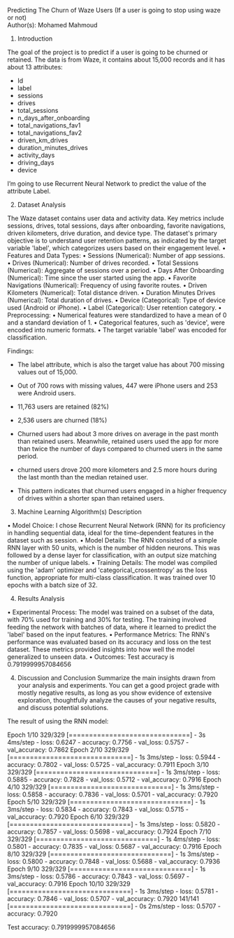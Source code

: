 Predicting The Churn of Waze Users
(If a user is going to stop using waze or not)  
Author(s):
Mohamed Mahmoud

1. Introduction

The goal of the project is to predict if a user is going to be churned or retained. The data is from Waze, it contains about 15,000 records and it has about 13 attributes:

-	Id
-	label                     
-	sessions                   
-	drives                   
-	total_sessions           
-	n_days_after_onboarding  
-	total_navigations_fav1    
-	total_navigations_fav2     
-	driven_km_drives         
-	duration_minutes_drives  
-	activity_days              
-	driving_days               
-	device       

I’m going to use Recurrent Neural Network to predict the value of the attribute Label.

2. Dataset Analysis

The Waze dataset contains user data and activity data. Key metrics include sessions, drives, total sessions, days after onboarding, favorite navigations, driven kilometers, drive duration, and device type. The dataset's primary objective is to understand user retention patterns, as indicated by the target variable 'label', which categorizes users based on their engagement level. 
•	Features and Data Types:
•	Sessions (Numerical): Number of app sessions.
•	Drives (Numerical): Number of drives recorded.
•	Total Sessions (Numerical): Aggregate of sessions over a period.
•	Days After Onboarding (Numerical): Time since the user started using the app.
•	Favorite Navigations (Numerical): Frequency of using favorite routes.
•	Driven Kilometers (Numerical): Total distance driven.
•	Duration Minutes Drives (Numerical): Total duration of drives.
•	Device (Categorical): Type of device used (Android or iPhone).
•	Label (Categorical): User retention category.
•	Preprocessing:
•	Numerical features were standardized to have a mean of 0 and a standard deviation of 1.
•	Categorical features, such as 'device', were encoded into numeric formats.
•	The target variable 'label' was encoded for classification.


Findings:

-	The label attribute, which is also the target value has about 700 missing values out of 15,000.

-	Out of 700 rows with missing values, 447 were iPhone users and 253 were Android users.

-	11,763 users are retained (82%)

-	2,536 users are churned (18%)

-	Churned users had about 3 more drives on average in the past month than retained users. Meanwhile, retained users used the app for more than twice the number of days compared to churned users in the same period.

-	churned users drove 200 more kilometers and 2.5 more hours during the last month than the median retained user.
-	This pattern indicates that churned users engaged in a higher frequency of drives within a shorter span than retained users.

3. Machine Learning Algorithm(s) Description

•	Model Choice: I chose Recurrent Neural Network (RNN) for its proficiency in handling sequential data, ideal for the time-dependent features in the dataset such as session.
•	Model Details: The RNN consisted of a simple RNN layer with 50 units, which is the number of hidden neurons. This was followed by a dense layer for classification, with an output size matching the number of unique labels.
•	Training Details: The model was compiled using the 'adam' optimizer and 'categorical_crossentropy' as the loss function, appropriate for multi-class classification. It was trained over 10 epochs with a batch size of 32.


4. Results Analysis

•	Experimental Process: The model was trained on a subset of the data, with 70% used for training and 30% for testing. The training involved feeding the network with batches of data, where it learned to predict the 'label' based on the input features.
•	Performance Metrics: The RNN's performance was evaluated based on its accuracy and loss on the test dataset. These metrics provided insights into how well the model generalized to unseen data.
•	Outcomes: Test accuracy is  0.7919999957084656


4. Discussion and Conclusion
Summarize the main insights drawn from your analysis and experiments. You can get a good project grade with mostly negative results, as long as you show evidence of extensive exploration, thoughtfully analyze the causes of your negative results, and discuss potential solutions.

The result of using the RNN model:

Epoch 1/10
329/329 [==============================] - 3s 4ms/step - loss: 0.6247 - accuracy: 0.7756 - val_loss: 0.5757 - val_accuracy: 0.7862
Epoch 2/10
329/329 [==============================] - 1s 3ms/step - loss: 0.5944 - accuracy: 0.7802 - val_loss: 0.5725 - val_accuracy: 0.7911
Epoch 3/10
329/329 [==============================] - 1s 3ms/step - loss: 0.5885 - accuracy: 0.7828 - val_loss: 0.5712 - val_accuracy: 0.7916
Epoch 4/10
329/329 [==============================] - 1s 3ms/step - loss: 0.5858 - accuracy: 0.7836 - val_loss: 0.5701 - val_accuracy: 0.7920
Epoch 5/10
329/329 [==============================] - 1s 3ms/step - loss: 0.5834 - accuracy: 0.7843 - val_loss: 0.5715 - val_accuracy: 0.7920
Epoch 6/10
329/329 [==============================] - 1s 3ms/step - loss: 0.5820 - accuracy: 0.7857 - val_loss: 0.5698 - val_accuracy: 0.7924
Epoch 7/10
329/329 [==============================] - 1s 4ms/step - loss: 0.5801 - accuracy: 0.7835 - val_loss: 0.5687 - val_accuracy: 0.7916
Epoch 8/10
329/329 [==============================] - 1s 3ms/step - loss: 0.5800 - accuracy: 0.7848 - val_loss: 0.5688 - val_accuracy: 0.7936
Epoch 9/10
329/329 [==============================] - 1s 3ms/step - loss: 0.5786 - accuracy: 0.7843 - val_loss: 0.5697 - val_accuracy: 0.7916
Epoch 10/10
329/329 [==============================] - 1s 3ms/step - loss: 0.5781 - accuracy: 0.7846 - val_loss: 0.5707 - val_accuracy: 0.7920
141/141 [==============================] - 0s 2ms/step - loss: 0.5707 - accuracy: 0.7920

Test accuracy:  0.7919999957084656
